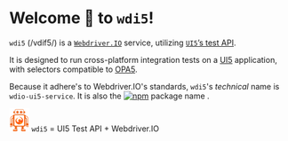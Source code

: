 # Welcome 👋 to `wdi5`!

`wdi5` (/vdif5/) is a [`Webdriver.IO`](https://webdriver.io) service, utilizing [`UI5`’s test API](https://ui5.sap.com/#/api/sap.ui.test).

It is designed to run cross-platform integration tests on a [UI5](https://ui5.sap.com) application, with selectors compatible to [OPA5](https://ui5.sap.com/#/entity/sap.ui.test.Opa5).

Because it adhere's to Webdriver.IO's standards, `wdi5`'s _technical_ name is `wdio-ui5-service`. It is also the [![npm](https://img.shields.io/npm/v/wdio-ui5-service)](https://www.npmjs.com/package/wdio-ui5-service) package name .

![wdi5 Logo](./img/wdi5-logo-small.png) `wdi5` = UI5 Test API + Webdriver.IO

<!-- {docsify-updated} -->
